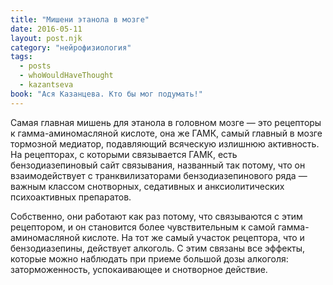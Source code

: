 ```yaml
---
title: "Мишени этанола в мозге"
date: 2016-05-11
layout: post.njk
category: "нейрофизиология"
tags:
  - posts
  - whoWouldHaveThought
  - kazantseva
book: "Ася Казанцева. Кто бы мог подумать!"
---
```


Самая главная мишень для этанола в головном мозге — это рецепторы к гамма-аминомасляной кислоте, она же ГАМК, самый главный в мозге тормозной медиатор, подавляющий всяческую излишнюю активность. На рецепторах, с которыми связывается ГАМК, есть бензодиазепиновый сайт связывания, названный так потому, что он взаимодействует с транквилизаторами бензодиазепинового ряда — важным классом снотворных, седативных и анксиолитических психоактивных препаратов.

Собственно, они работают как раз потому, что связываются с этим рецептором, и он становится более чувствительным к самой гамма-аминомасляной кислоте. На тот же самый участок рецептора, что и бензодиазепины, действует алкоголь. С этим связаны все эффекты, которые можно наблюдать при приеме большой дозы алкоголя: заторможенность, успокаивающее и снотворное действие.

